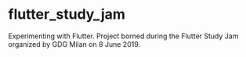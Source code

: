 # flutter_study_jam
Experimenting with Flutter. Project borned during the Flutter Study Jam organized by GDG Milan on 8 June 2019.
